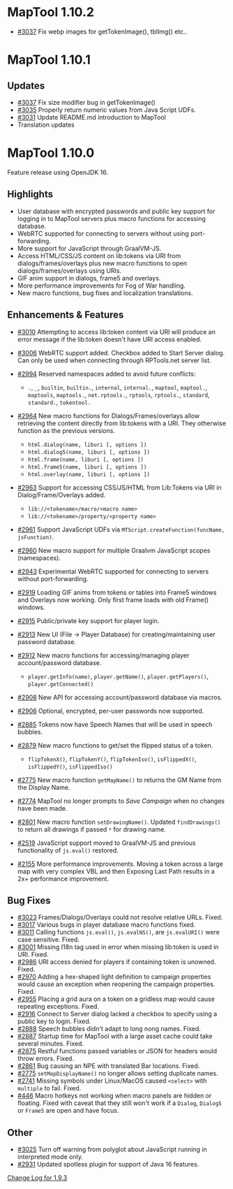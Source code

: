 # MapTool 1.10.2
- [#3037][i3037] Fix webp images for getTokenImage(), tblImg() etc..


# MapTool 1.10.1

## Updates
- [#3037][i3037] Fix size modifier bug in getTokenImage() 
- [#3035][i3035] Properly return numeric values from Java Script UDFs.
- [#3031][i3031] Update README.md introduction to MapTool
- Translation updates





# MapTool 1.10.0


Feature release using OpenJDK 16.

## Highlights

- User database with encrypted passwords and public key support for logging in to MapTool servers plus macro functions for accessing database.
- WebRTC supported for connecting to servers without using port-forwarding.
- More support for JavaScript through GraalVM-JS.
- Access HTML/CSS/JS content on lib:tokens via URI from dialogs/frames/overlays plus new macro functions to open dialogs/frames/overlays using URIs.
- GIF anim support in dialogs, frame5 and overlays.
- More performance improvements for Fog of War handling.
- New macro functions, bug fixes and localization translations.

## Enhancements & Features
- [#3010][i3010] Attempting to access lib:token content via URI will produce an error message if the lib:token doesn't have URI access enabled.
- [#3006][i3006] WebRTC support added. Checkbox added to Start Server dialog. Can only be used when connecting through RPTools.net server list.
- [#2994][i2994] Reserved namespaces added to avoid future conflicts: 
  - `.`, `_`, `builtin`, `builtin.`, `internal`, `internal.`, `maptool`, `maptool.`, `maptools`, `maptools.`, `net.rptools.`, `rptools`, `rptools.`, `standard`, `standard.`, `tokentool.`

- [#2964][i2964] New macro functions for Dialogs/Frames/overlays allow retrieving the content directly from lib:tokens with a URI. They otherwise function as the previous versions.
  - `html.dialog(name, liburi [, options ])`
  - `html.dialog5(name, liburi [, options ])`
  - `html.frame(name, liburi [, options ])`
  - `html.frame5(name, liburi [, options ])`
  - `html.overlay(name, liburi [, options ])`
- [#2963][i2963] Support for accessing CSS/JS/HTML from Lib:Tokens via URI in Dialog/Frame/Overlays added.
  - `lib://<tokename>/macro/<macro name>`
  - `lib://<tokename>/property/<property name>`
- [#2961][i2961] Support JavaScript UDFs via `MTScript.createFunction(funcName, jsFunction)`.
- [#2960][i2960] New macro support for multiple Graalvm JavaScript scopes (namespaces).
- [#2943][i2943] Experimental WebRTC supported for connecting to servers without port-forwarding.
- [#2919][i2919] Loading GIF anims from tokens or tables into Frame5 windows and Overlays now working. Only first frame loads with old Frame() windows.
- [#2915][i2915] Public/private key support for player login.
- [#2913][i2913] New UI (File -> Player Database) for creating/maintaining user password database.
- [#2912][i2912] New macro functions for accessing/managing player account/password database.
  - `player.getInfo(name)`, `player.getName()`, `player.getPlayers()`, `player.getConnected()`
- [#2908][i2908] New API for accessing account/password database via macros.
- [#2906][i2906] Optional, encrypted, per-user passwords now supported. 
- [#2885][i2885] Tokens now have Speech Names that will be used in speech bubbles.
- [#2879][i2879] New macro functions to get/set the flipped status of a token.
  - `flipTokenX()`, `flipTokenY()`, `flipTokenIso()`, `isFlippedX()`, `isFlippedY()`, `isFlippedIso()`
- [#2775][i2775] New macro function `getMapName()` to returns the GM Name from the Display Name.
- [#2774][i2774] MapTool no longer prompts to *Save Campaign* when no changes have been made.
- [#2801][i2801] New macro function `setDrawingName()`. Updated `findDrawings()` to return all drawings if passed `*` for drawing name.
- [#2519][i2519] JavaScript support moved to GraalVM-JS and previous functionality of `js.eval()` restored.
- [#2155][i2155] More performance improvements. Moving a token across a large map with very complex VBL and then Exposing Last Path results in a 2x+ performance improvement. 

## Bug Fixes
- [#3023][i3023] Frames/Dialogs/Overlays could not resolve relative URLs. Fixed.
- [#3017][i3017] Various bugs in player database macro functions fixed.
- [#3011][i3011] Calling functions `js.eval()`, `js.evalNS()`, are `js.evalURI()` were case sensitive. Fixed. 
- [#3001][i3001] Missing I18n tag used in error when missing lib:token is used in URI. Fixed.  
- [#2986][i2986] URI access denied for players if containing token is unowned. Fixed.
- [#2970][i2970] Adding a hex-shaped light definition to campaign properties would cause an exception when reopening the campaign properties. Fixed.
- [#2955][i2955] Placing a grid aura on a token on a gridless map would cause repeating exceptions. Fixed.
- [#2916][i2916] Connect to Server dialog lacked a checkbox to specify using a public key to login. Fixed.
- [#2888][i2888] Speech bubbles didn't adapt to long nong names. Fixed.
- [#2887][i2887] Startup time for MapTool with a large asset cache could take several minutes. Fixed.
- [#2875][i2875] Restful functions passed variables or JSON for headers would throw errors. Fixed.
- [#2861][i2861] Bug causing an NPE with translated Bar locations. Fixed. 
- [#2775][i2775] `setMapDisplayName()` no longer allows setting duplicate names. 
- [#2741][i2741] Missing symbols under Linux/MacOS caused `<select>` with `multiple` to fail. Fixed.
- [#446][i446] Macro hotkeys not working when macro panels are hidden or floating. Fixed with caveat that they still won't work if a `Dialog`, `Dialog5` or `Frame5` are open and have focus.

## Other
- [#3025][i3025] Turn off warning from polyglot about JavaScript running in interpreted mode only.
- [#2931][i2931] Updated spotless plugin for support of Java 16 features. 

[Change Log for 1.9.3](https://github.com/RPTools/maptool/blob/1.9.3/CHANGE_LOG.md)

[i3025]: https://github.com/RPTools/maptool/issues/3025
[i3023]: https://github.com/RPTools/maptool/issues/3023
[i3017]: https://github.com/RPTools/maptool/issues/3017
[i3011]: https://github.com/RPTools/maptool/issues/3011
[i3010]: https://github.com/RPTools/maptool/issues/3010
[i3006]: https://github.com/RPTools/maptool/issues/3006
[i3001]: https://github.com/RPTools/maptool/issues/3001
[i2994]: https://github.com/RPTools/maptool/issues/2994
[i2986]: https://github.com/RPTools/maptool/issues/2986
[i2970]: https://github.com/RPTools/maptool/issues/2970
[i2964]: https://github.com/RPTools/maptool/issues/2964
[i2963]: https://github.com/RPTools/maptool/issues/2963
[i2961]: https://github.com/RPTools/maptool/issues/2961
[i2960]: https://github.com/RPTools/maptool/issues/2960
[i2955]: https://github.com/RPTools/maptool/issues/2955
[i2943]: https://github.com/RPTools/maptool/issues/2943
[i2931]: https://github.com/RPTools/maptool/issues/2931
[i2919]: https://github.com/RPTools/maptool/issues/2919
[i2916]: https://github.com/RPTools/maptool/issues/2916
[i2915]: https://github.com/RPTools/maptool/issues/2915
[i2913]: https://github.com/RPTools/maptool/issues/2913
[i2912]: https://github.com/RPTools/maptool/issues/2912
[i2908]: https://github.com/RPTools/maptool/issues/2908
[i2906]: https://github.com/RPTools/maptool/issues/2906
[i2888]: https://github.com/RPTools/maptool/issues/2888
[i2887]: https://github.com/RPTools/maptool/issues/2887
[i2885]: https://github.com/RPTools/maptool/issues/2885
[i2879]: https://github.com/RPTools/maptool/issues/2879
[i2875]: https://github.com/RPTools/maptool/issues/2875
[i2861]: https://github.com/RPTools/maptool/issues/2861
[i2801]: https://github.com/RPTools/maptool/issues/2801
[i2775]: https://github.com/RPTools/maptool/issues/2775
[i2774]: https://github.com/RPTools/maptool/issues/2774
[i2741]: https://github.com/RPTools/maptool/issues/2741
[i2519]: https://github.com/RPTools/maptool/issues/2519
[i2155]: https://github.com/RPTools/maptool/issues/2155
[i446]: https://github.com/RPTools/maptool/issues/446

[i3037]: https://github.com/RPTools/maptool/issues/3037
[i3035]: https://github.com/RPTools/maptool/issues/3035
[i3031]: https://github.com/RPTools/maptool/issues/3031

